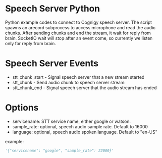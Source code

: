 # Speech Server Python

Python example codes to connect to Cognigy speech server. The script spawns an arecord subprocess to access microphone and read the audio chunks.
After sending chunks and end the stream, it wait for reply from brain.
SocketIO wait will stop after an event come, so currently we listen only for reply from brain.

# Speech Server Events
* stt_chunk_start - Signal speech server that a new stream started
* stt_chunk - Send audio chunk to speech server stream
* stt_chunk_end - Signal speech server that the audio stream has ended

# Options
* servicename: STT service name, either google or watson.
* sample_rate: optional, speech audio sample rate. Default to 16000
* language: optional, speech audio spoken language. Default to "en-US"

example:
```python
'{"servicename": "google", "sample_rate": 22000}'
```
